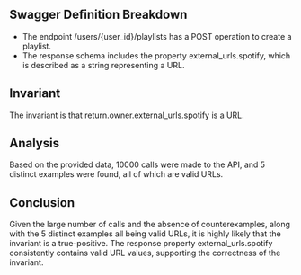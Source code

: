## Swagger Definition Breakdown
- The endpoint /users/{user_id}/playlists has a POST operation to create a playlist.
- The response schema includes the property external_urls.spotify, which is described as a string representing a URL.

## Invariant
The invariant is that return.owner.external_urls.spotify is a URL.

## Analysis
Based on the provided data, 10000 calls were made to the API, and 5 distinct examples were found, all of which are valid URLs.

## Conclusion
Given the large number of calls and the absence of counterexamples, along with the 5 distinct examples all being valid URLs, it is highly likely that the invariant is a true-positive. The response property external_urls.spotify consistently contains valid URL values, supporting the correctness of the invariant.
